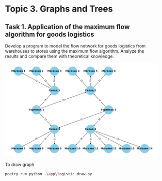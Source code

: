 # Topic 3. Graphs and Trees
## Task 1. Application of the maximum flow algorithm for goods logistics

Develop a program to model the flow network for goods logistics from warehouses to stores using the maximum flow algorithm. Analyze the results and compare them with theoretical knowledge.

![Graph](doc/Figure_1.svg)

To draw graph
```bash
poetry run python .\app\logistic_draw.py
```